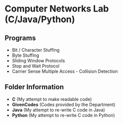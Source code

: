 # Computer Networks Lab (C/Java/Python)
## Programs
* Bit / Character Stuffing
* Byte Stuffing
* Sliding Window Protocols
* Stop and Wait Protocol
* Carrier Sense Multiple Access - Collision Detection

##  Folder Information
* **C** (My attempt to make readable code)
* **GivenCodes** (Codes provided by the Department)
* **Java** (My attempt to re-write C code in Java)
* **Python** (My attempt to re-write C code in Python)